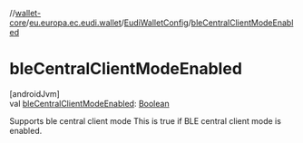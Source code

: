 //[wallet-core](../../../index.md)/[eu.europa.ec.eudi.wallet](../index.md)/[EudiWalletConfig](index.md)/[bleCentralClientModeEnabled](ble-central-client-mode-enabled.md)

# bleCentralClientModeEnabled

[androidJvm]\
val [bleCentralClientModeEnabled](ble-central-client-mode-enabled.md): [Boolean](https://kotlinlang.org/api/latest/jvm/stdlib/kotlin/-boolean/index.html)

Supports ble central client mode This is true if BLE central client mode is enabled.
